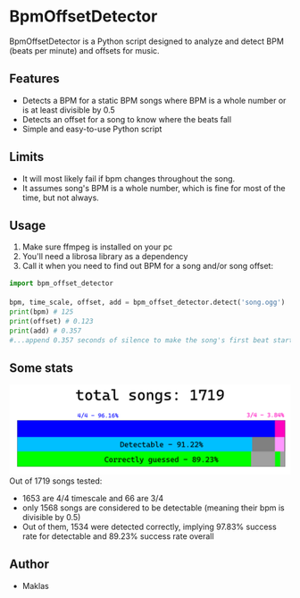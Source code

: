 # BpmOffsetDetector

BpmOffsetDetector is a Python script designed to analyze and detect BPM (beats per minute) and offsets for music.

## Features
- Detects a BPM for a static BPM songs where BPM is a whole number or is at least divisible by 0.5
- Detects an offset for a song to know where the beats fall 
- Simple and easy-to-use Python script

## Limits
- It will most likely fail if bpm changes throughout the song.
- It assumes song's BPM is a whole number, which is fine for most of the time, but not always.  

## Usage
1. Make sure ffmpeg is installed on your pc
2. You'll need a librosa library as a dependency
3. Call it when you need to find out BPM for a song and/or song offset:
```python
import bpm_offset_detector

bpm, time_scale, offset, add = bpm_offset_detector.detect('song.ogg')
print(bpm) # 125
print(offset) # 0.123 
print(add) # 0.357
#...append 0.357 seconds of silence to make the song's first beat start at exactly 0.0 seconds
```


## Some stats
![Correct guess statistics](test/Stats.png)
Out of 1719 songs tested:
- 1653 are 4/4 timescale and 66 are 3/4
- only 1568 songs are considered to be detectable (meaning their bpm is divisible by 0.5)
- Out of them, 1534 were detected correctly, implying 97.83% success rate for detectable and 89.23% success rate overall

## Author
- Maklas
